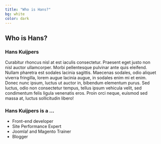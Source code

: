 ```yaml
---
title: "Who is Hans?"
bg: white
color: dark
---
```


## Who is Hans?

### Hans Kuijpers
Curabitur rhoncus nisl at est iaculis consectetur. Praesent eget justo non nisl auctor ullamcorper. Morbi pellentesque pulvinar ante quis eleifend. Nullam pharetra est sodales lacinia sagittis. Maecenas sodales, odio aliquet viverra fringilla, lorem augue lacinia augue, in sodales enim mi et enim. Donec nunc ipsum, luctus ut auctor in, bibendum elementum purus. 
Sed luctus, odio non consectetur tempus, tellus ipsum vehicula velit, sed condimentum felis ligula venenatis eros. Proin orci neque, euismod sed massa at, luctus sollicitudin libero!

### Hans Kuijpers is a ...
* Front-end developer
* Site Performance Expert
* Joomla! and Magento Trainer
* Blogger
